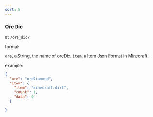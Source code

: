 ```yaml
---
sort: 5
---
```


### Ore Dic

at `/ore_dic/`

format:

`ore`, a String, the name of oreDic.
`item`, a Item Json Format in Minecraft.

example:

```json
{
  "ore": "oreDiamond",
  "item": {
    "item": "minecraft:dirt",
    "count": 1,
    "data": 0
  }

}
```